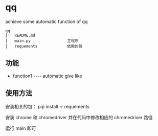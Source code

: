 # qq
achieve some automatic function of qq
```
qq
│   README.md
│   main.py                主程序
│   requements             依赖的包
```

## 功能
- function1 ---- automatic give like

## 使用方法

安装相关的包： pip install -r requements

安装 chrome 和 chromedriver 并在代码中修改相应的 chromedriver 路径

运行 main 即可
